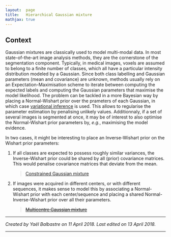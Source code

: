 ```yaml
---
layout:  page
title:   Hierarchical Gaussian mixture
mathjax: true
---
```


Context
-------

Gaussian mixtures are classically used to model multi-modal data. In most state-of-the-art image analysis methods, they are the cornerstone of the segmentation component. Typically, in medical images, voxels are assumed to belong to a finite number of classes, which all have a particular intensity distribution modeled by a Gaussian. Since both class labelling and Gaussian parameters (mean and covariance) are unknown, methods usually rely on an Expectation-Maximisation scheme to iterate between computing the expected labels and computing the Gaussian parameters that maximise the model likelihood. The problem can be tackled in a more Bayesian way by placing a Normal-Wishart prior over the prameters of each Gaussian, in which case [variational inference]({{site.baseurl}}/variational-inference) is used. This allows to regularise the parameter estimation by penalising unlikely values. Additionnaly, if a set of several images is segmented at once, it may be of interest to also optimise the Normal-Wishart prior parameters by, *e.g.*, maximising the model evidence.

In two cases, it might be interesting to place an Inverse-Wishart prior on the Wishart prior parameters:

1. If all classes are expected to possess roughly similar variances, the Inverse-Wishart prior could be shared by all (prior) covariance matrices. This would penalise covariance matrices that deviate from the mean.

   > [Constrained Gaussian mixture]({{site.baseurl}}/constrained-gaussian-mixture)

2. If images were acquired in different centers, or with different sequences, it makes sense to model this by associating a Normal-Wishart prior with each center/sequence and placing a shared Normal-Inverse-Wishart prior over all their parameters.

   > [~~Multicentre Gaussian mixture~~]({{site.baseurl}}/multicentre-gaussian-mixture)

***

*Created by Yaël Balbastre on 11 April 2018. Last edited on 13 April 2018.*

***
